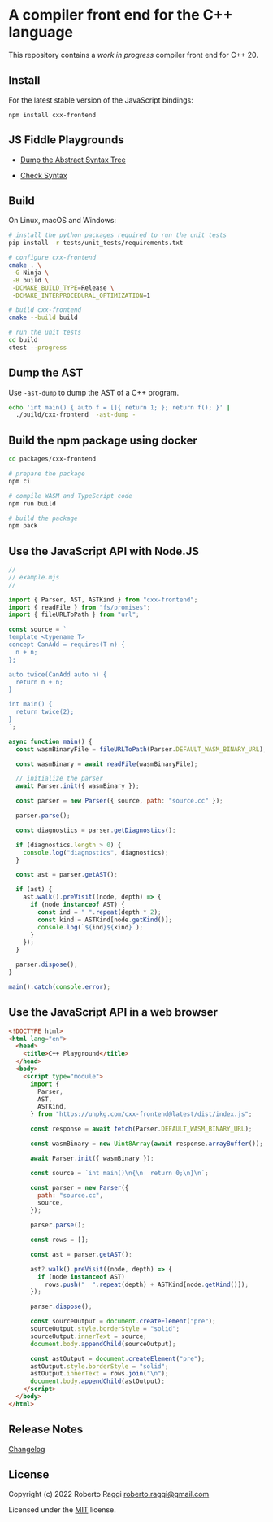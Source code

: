 # A compiler front end for the C++ language

This repository contains a _work in progress_ compiler front end for C++ 20.

## Install

For the latest stable version of the JavaScript bindings:

```
npm install cxx-frontend
```

## JS Fiddle Playgrounds

- [Dump the Abstract Syntax Tree](https://jsfiddle.net/4x9yvw6s)

- [Check Syntax](https://jsfiddle.net/dfeLvy4a)

## Build

On Linux, macOS and Windows:

```sh
# install the python packages required to run the unit tests
pip install -r tests/unit_tests/requirements.txt

# configure cxx-frontend
cmake . \
 -G Ninja \
 -B build \
 -DCMAKE_BUILD_TYPE=Release \
 -DCMAKE_INTERPROCEDURAL_OPTIMIZATION=1

# build cxx-frontend
cmake --build build

# run the unit tests
cd build
ctest --progress
```

## Dump the AST

Use `-ast-dump` to dump the AST of a C++ program.

```sh
echo 'int main() { auto f = []{ return 1; }; return f(); }' |
  ./build/cxx-frontend  -ast-dump -
```

## Build the npm package using docker

```sh
cd packages/cxx-frontend

# prepare the package
npm ci

# compile WASM and TypeScript code
npm run build

# build the package
npm pack
```

## Use the JavaScript API with Node.JS

```js
//
// example.mjs
//

import { Parser, AST, ASTKind } from "cxx-frontend";
import { readFile } from "fs/promises";
import { fileURLToPath } from "url";

const source = `
template <typename T>
concept CanAdd = requires(T n) {
  n + n;
};

auto twice(CanAdd auto n) {
  return n + n;
}

int main() {
  return twice(2);
}
`;

async function main() {
  const wasmBinaryFile = fileURLToPath(Parser.DEFAULT_WASM_BINARY_URL);

  const wasmBinary = await readFile(wasmBinaryFile);

  // initialize the parser
  await Parser.init({ wasmBinary });

  const parser = new Parser({ source, path: "source.cc" });

  parser.parse();

  const diagnostics = parser.getDiagnostics();

  if (diagnostics.length > 0) {
    console.log("diagnostics", diagnostics);
  }

  const ast = parser.getAST();

  if (ast) {
    ast.walk().preVisit((node, depth) => {
      if (node instanceof AST) {
        const ind = " ".repeat(depth * 2);
        const kind = ASTKind[node.getKind()];
        console.log(`${ind}${kind}`);
      }
    });
  }

  parser.dispose();
}

main().catch(console.error);
```

## Use the JavaScript API in a web browser

```html
<!DOCTYPE html>
<html lang="en">
  <head>
    <title>C++ Playground</title>
  </head>
  <body>
    <script type="module">
      import {
        Parser,
        AST,
        ASTKind,
      } from "https://unpkg.com/cxx-frontend@latest/dist/index.js";

      const response = await fetch(Parser.DEFAULT_WASM_BINARY_URL);

      const wasmBinary = new Uint8Array(await response.arrayBuffer());

      await Parser.init({ wasmBinary });

      const source = `int main()\n{\n  return 0;\n}\n`;

      const parser = new Parser({
        path: "source.cc",
        source,
      });

      parser.parse();

      const rows = [];

      const ast = parser.getAST();

      ast?.walk().preVisit((node, depth) => {
        if (node instanceof AST)
          rows.push("  ".repeat(depth) + ASTKind[node.getKind()]);
      });

      parser.dispose();

      const sourceOutput = document.createElement("pre");
      sourceOutput.style.borderStyle = "solid";
      sourceOutput.innerText = source;
      document.body.appendChild(sourceOutput);

      const astOutput = document.createElement("pre");
      astOutput.style.borderStyle = "solid";
      astOutput.innerText = rows.join("\n");
      document.body.appendChild(astOutput);
    </script>
  </body>
</html>
```

## Release Notes

[Changelog](CHANGELOG.md)

## License

Copyright (c) 2022 Roberto Raggi roberto.raggi@gmail.com

Licensed under the [MIT](LICENSE) license.
